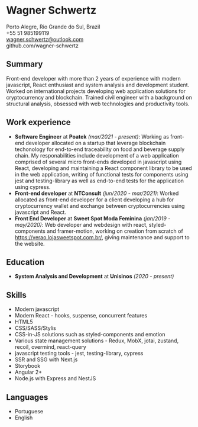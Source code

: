 # Wagner Schwertz
Porto Alegre, Rio Grande do Sul, Brazil\
+55 51 985199119\
wagner.schwertz@outlook.com\
github.com/wagner-schwertz

## Summary
Front-end developer with more than 2 years of experience with modern javascript, React enthusiast and system analysis and development student. Worked on international projects developing web application solutions for cryptocurrency and blockchain.
Trained civil engineer with a background on structural analysis, obsessed with web technologies and productivity tools.

## Work experience
- **Software Engineer** at **Poatek** *(mar/2021 - present)*: Working as front-end developer allocated on a startup that leverage blockchain techonology for end-to-end traceability on food and beverage supply chain. My responabilities include development of a web application comprised of several micro front-ends developed in javascript using React, developing and maintaining a React component library to be used in the web application, writing of functional tests for components using jest and testing-library as well as end-to-end tests for the application using cypress.
- **Front-end developer** at **NTConsult** *(jun/2020 - mar/2021)*: Worked allocated as front-end developer for a client developing a hub for cryptocurrency wallet and exchange between cryptocurrencies using javascript and React.
- **Front End Developer** at **Sweet Spot Moda Feminina** *(jan/2019 - may/2020)*: Web developer and webdesign with react, styled-components and framer-motion, working on creation from scratch of https://verao.lojasweetspot.com.br/, giving maintenance and support to the website.

## Education
- **System Analysis and Development** at **Unisinos** *(2020 - present)*

## Skills
- Modern javascript
- Modern React - hooks, suspense, concurrent features
- HTML5
- CSS/SASS/Stylis
- CSS-in-JS solutions such as styled-components and emotion
- Various state management solutions - Redux, MobX, jotai, zustand, recoil, overmind, react-query
- javascript testing tools - jest, testing-library, cypress
- SSR and SSG with Next.js
- Storybook
- Angular 2+
- Node.js with Express and NestJS

## Languages
- Portuguese
- English
